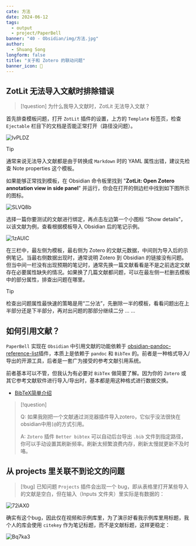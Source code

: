 ```yaml
---
cate: 方法
date: 2024-06-12
tags:
  - output
  - project/PaperBell
banner: "40 - Obsidian/img/方法.jpg"
author:
  - Shuang Song
longform: false
title: "关于和 Zotero 的联动问题"
banner_icon: 🧭
---
```


## ZotLit 无法导入文献时排除错误

> [!question]
> 为什么我导入文献时，ZotLit 无法导入文献？

首先排查模板问题，打开 `ZotLit` 插件的设置，上方的 `Template` 标签页，检查 `Ejectable` 栏目下的文档是否能正常打开（路径没问题）。

![lvPLDZ](https://songshgeo-picgo-1302043007.cos.ap-beijing.myqcloud.com/uPic/lvPLDZ.png)

> [!tip]
>
> 通常来说无法导入文献都是由于转换成 `Markdown` 时的 YAML 属性出错，建议先检查 Note properties 这个模板。

如果能够正常找到模板，在 Obsidian 命令板里找到 "**ZotLit: Open Zotero annotation view in side panel**" 并运行，你会在打开的侧边栏中找到如下图所示的图标。

![SLVQ8b](https://songshgeo-picgo-1302043007.cos.ap-beijing.myqcloud.com/uPic/SLVQ8b.png)

选择一篇你要测试的文献进行绑定，再点击左边第一个小图标 “Show details”，以该文献为例，查看根据模板导入 Obsidian 后的笔记示例。

![1zAUIC](https://songshgeo-picgo-1302043007.cos.ap-beijing.myqcloud.com/uPic/1zAUIC.png)

在三栏中，最左侧为模板，最右侧为 Zotero 的文献元数据，中间则为导入后的示例笔记。当最右侧数据出现时，通常说明 Zotero 到 Obsidian 的链接没有问题。但当中间一栏没有出现预期的笔记时，通常先换一篇文献看看是不是之前选定文献存在必要属性缺失的情况。如果换了几篇文献都问题，可以在最左侧一栏删去模板中的部分属性，排查出问题在哪里。

> [!tip]
> 检查出问题属性最快速的策略是用“二分法”，先删除一半的模板，看看问题出在上半部分还是下半部分，再对出问题的那部分继续二分 ... ...

## 如何引用文献？

`PaperBell` 实现在 `Obsidian` 中引用文献的功能依赖于 [obsidian-pandoc-reference-list](https://github.com/mgmeyers/obsidian-pandoc-reference-list)插件，本质上是依赖于 `pandoc` 和 `BibTex` 的。前者是一种格式导入/导出的开源工具，后者是一套广为接受的参考文献引用系统。

前者基本可以不管，但我认为有必要对 `BibTex` 做简要了解。因为你的 `Zotero` 或其它参考文献软件进行导入/导出时，基本都是用这种格式进行数据交换。

- [BibTeX简单介绍](https://blog.ciaran.cn/2018/02/15/BibTeX%E7%AE%80%E5%8D%95%E4%BB%8B%E7%BB%8D/#:~:text=BibTex%20%E6%98%AF%E4%B8%80%E4%B8%AA%E7%94%A8%E4%BA%8E,BibTeX%E5%81%9A%E5%BC%95%E7%94%A8%E7%9A%84%E7%AE%A1%E7%90%86%E3%80%82)

> [!question]
>
> Q: 如果我刚把一个文献通过浏览器插件导入zotero，它似乎没法很快在obsidian中用`[@`的方式引用。
>
> A: `Zotero` 插件 `Better bibtex` 可以自动后台导出 `.bib` 文件到指定路径，你可以手动设置其刷新频率。刷新太频繁浪费内存，刷新太慢就更新不及时咯。

## 从 projects 里关联不到论文的问题

> [!bug] 已知问题
> `Projects` 插件会出现一个 bug，即从表格里打开某些导入的文献是空白，但在输入（Inputs 文件夹）里实际是有数据的：

![72iAX0](https://songshgeo-picgo-1302043007.cos.ap-beijing.myqcloud.com/uPic/72iAX0.jpg)

确实有这个bug，因此仅在视频和示例库里，为了演示好看我示例库里用标题，我个人的库会使用 `citekey` 作为笔记标题，而不是文献标题，这样更稳定：

![Bq7ka3](https://songshgeo-picgo-1302043007.cos.ap-beijing.myqcloud.com/uPic/Bq7ka3.png)
